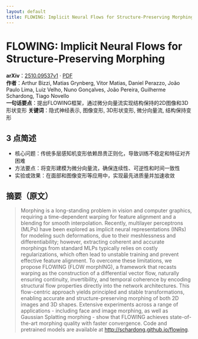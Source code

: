 ```yaml
---
layout: default
title: FLOWING: Implicit Neural Flows for Structure-Preserving Morphing
---
```


# FLOWING: Implicit Neural Flows for Structure-Preserving Morphing
**arXiv**：[2510.09537v1](https://arxiv.org/abs/2510.09537) · [PDF](https://arxiv.org/pdf/2510.09537.pdf)  
**作者**：Arthur Bizzi, Matias Grynberg, Vitor Matias, Daniel Perazzo, João Paulo Lima, Luiz Velho, Nuno Gonçalves, João Pereira, Guilherme Schardong, Tiago Novello  
**一句话要点**：提出FLOWING框架，通过微分向量流实现结构保持的2D图像和3D形状变形
**关键词**：隐式神经表示, 图像变形, 3D形状变形, 微分向量流, 结构保持变形

## 3 点简述
- 核心问题：传统多层感知机变形依赖昂贵正则化，导致训练不稳定和特征对齐困难
- 方法要点：将变形建模为微分向量流，确保连续性、可逆性和时间一致性
- 实验或效果：在面部和图像变形等应用中，实现最先进质量并加速收敛

## 摘要（原文）

> Morphing is a long-standing problem in vision and computer graphics,
> requiring a time-dependent warping for feature alignment and a blending for
> smooth interpolation. Recently, multilayer perceptrons (MLPs) have been
> explored as implicit neural representations (INRs) for modeling such
> deformations, due to their meshlessness and differentiability; however,
> extracting coherent and accurate morphings from standard MLPs typically relies
> on costly regularizations, which often lead to unstable training and prevent
> effective feature alignment. To overcome these limitations, we propose FLOWING
> (FLOW morphING), a framework that recasts warping as the construction of a
> differential vector flow, naturally ensuring continuity, invertibility, and
> temporal coherence by encoding structural flow properties directly into the
> network architectures. This flow-centric approach yields principled and stable
> transformations, enabling accurate and structure-preserving morphing of both 2D
> images and 3D shapes. Extensive experiments across a range of applications -
> including face and image morphing, as well as Gaussian Splatting morphing -
> show that FLOWING achieves state-of-the-art morphing quality with faster
> convergence. Code and pretrained models are available at
> http://schardong.github.io/flowing.

